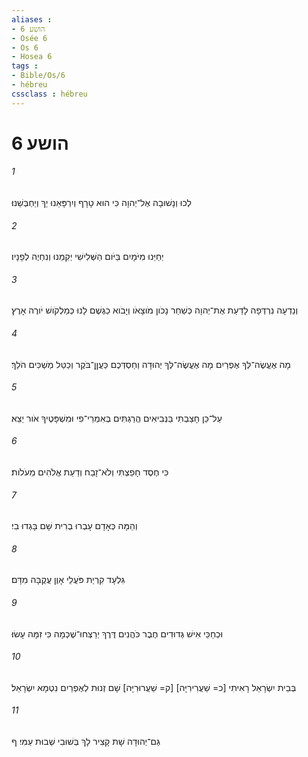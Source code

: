 ```yaml
---
aliases : 
- הושע 6
- Osée 6
- Os 6
- Hosea 6
tags : 
- Bible/Os/6
- hébreu
cssclass : hébreu
---
```


# הושע 6

###### 1
לְכוּ וְנָשׁוּבָה אֶל־יְהוָה כִּי הוּא טָרָף וְיִרְפָּאֵנוּ יַךְ וְיַחְבְּשֵׁנוּ׃
###### 2
יְחַיֵּנוּ מִיֹּמָיִם בַּיֹּום הַשְּׁלִישִׁי יְקִמֵנוּ וְנִחְיֶה לְפָנָיו׃
###### 3
וְנֵדְעָה נִרְדְּפָה לָדַעַת אֶת־יְהוָה כְּשַׁחַר נָכֹון מֹוצָאֹו וְיָבֹוא כַגֶּשֶׁם לָנוּ כְּמַלְקֹושׁ יֹורֶה אָרֶץ׃
###### 4
מָה אֶעֱשֶׂה־לְּךָ אֶפְרַיִם מָה אֶעֱשֶׂה־לְּךָ יְהוּדָה וְחַסְדְּכֶם כַּעֲןַן־בֹּקֶר וְכַטַּל מַשְׁכִּים הֹלֵךְ׃
###### 5
עַל־כֵּן חָצַבְתִּי בַּנְּבִיאִים הֲרַגְתִּים בְּאִמְרֵי־פִי וּמִשְׁפָּטֶיךָ אֹור יֵצֵא׃
###### 6
כִּי חֶסֶד חָפַצְתִּי וְלֹא־זָבַח וְדַעַת אֱלֹהִים מֵעֹלֹות׃
###### 7
וְהֵמָּה כְּאָדָם עָבְרוּ בְרִית שָׁם בָּגְדוּ בִי׃
###### 8
גִּלְעָד קִרְיַת פֹּעֲלֵי אָוֶן עֲקֻבָּה מִדָּם׃
###### 9
וּכְחַכֵּי אִישׁ גְּדוּדִים חֶבֶר כֹּהֲנִים דֶּרֶךְ יְרַצְּחוּ־שֶׁכְמָה כִּי זִמָּה עָשׂוּ׃
###### 10
בְּבֵית יִשְׂרָאֵל רָאִיתִי [כ= שַׁעֲרִירִיָּה] [ק= שַׁעֲרוּרִיָּה] שָׁם זְנוּת לְאֶפְרַיִם נִטְמָא יִשְׂרָאֵל׃
###### 11
גַּם־יְהוּדָה שָׁת קָצִיר לָךְ בְּשׁוּבִי שְׁבוּת עַמִּי׃ ף
